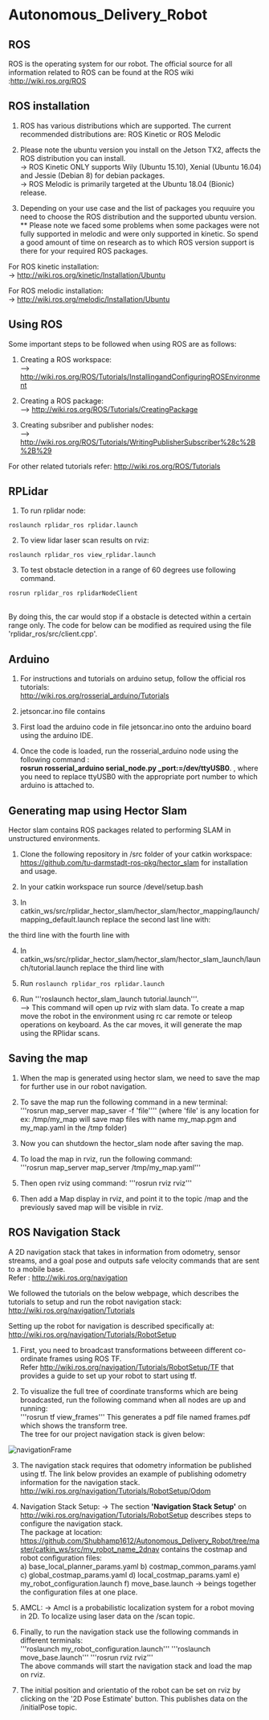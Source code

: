 # Autonomous_Delivery_Robot

## ROS

ROS is the operating system for our robot. The official source for all information related to ROS can be found at the ROS wiki :http://wiki.ros.org/ROS

## ROS installation

1. ROS has various distributions which are supported. The current recommended distributions are: ROS Kinetic or ROS Melodic

2. Please note the ubuntu version you install on the Jetson TX2, affects the ROS distribution you can install.</br>
-> ROS Kinetic ONLY supports Wily (Ubuntu 15.10), Xenial (Ubuntu 16.04) and Jessie (Debian 8) for debian packages.</br>
-> ROS Melodic is primarily targeted at the Ubuntu 18.04 (Bionic) release.

3. Depending on your use case and the list of packages you requuire you need to choose the ROS distribution and the supported ubuntu version. </br>
** Please note we faced some problems when some packages were not fully supported in melodic and were only supported in kinetic. So spend a good amount of time on research as to which ROS version support is there for your required ROS packages.

For ROS kinetic installation:</br>
-> http://wiki.ros.org/kinetic/Installation/Ubuntu

For ROS melodic installation:</br>
-> http://wiki.ros.org/melodic/Installation/Ubuntu

## Using ROS

Some important steps to be followed when using ROS are as follows:

1. Creating a ROS workspace:</br>
--> http://wiki.ros.org/ROS/Tutorials/InstallingandConfiguringROSEnvironment

2. Creating a ROS package:</br>
--> http://wiki.ros.org/ROS/Tutorials/CreatingPackage

3. Creating subsriber and publisher nodes:</br>
--> http://wiki.ros.org/ROS/Tutorials/WritingPublisherSubscriber%28c%2B%2B%29

For other related tutorials refer: http://wiki.ros.org/ROS/Tutorials

## RPLidar

1. To run rplidar node:</br>
```
roslaunch rplidar_ros rplidar.launch
```

2. To view lidar laser scan results on rviz:</br>
```
roslaunch rplidar_ros view_rplidar.launch
```

3. To test obstacle detection in a range of 60 degrees use following command.</br>
```
rosrun rplidar_ros rplidarNodeClient
```
</br>
  By doing this, the car would stop if a obstacle is detected within a certain range only. The code for below can be modified as required using the file 'rplidar_ros/src/client.cpp'.
  

## Arduino

1. For instructions and tutorials on arduino setup, follow the official ros tutorials: </br> http://wiki.ros.org/rosserial_arduino/Tutorials

2. jetsoncar.ino file contains 

2. First load the arduino code in file jetsoncar.ino onto the arduino board using the arduino IDE.

3. Once the code is loaded, run the rosserial_arduino node using the following command : </br>
**rosrun rosserial_arduino serial_node.py _port:=/dev/ttyUSB0**. , where you need to replace ttyUSB0 with the appropriate port number to which arduino is attached to.


## Generating map using Hector Slam

Hector slam contains ROS packages related to performing SLAM in unstructured environments.</br>

1. Clone the following repository in /src folder of your catkin workspace:</br> https://github.com/tu-darmstadt-ros-pkg/hector_slam for installation and usage.

2. In your catkin workspace run source /devel/setup.bash

3. In catkin_ws/src/rplidar_hector_slam/hector_slam/hector_mapping/launch/mapping_default.launch
replace the second last line with: </br>
  <node pkg="tf" type="static_transform_publisher" name="base_to_laser_broadcaster" args="0 0 0 0 0 0 base_link laser 100" />
  the third line with
  <arg name="base_frame" default="base_link"/>
  the fourth line with
  <arg name="odom_frame" default="base_link"/>
  
4. In catkin_ws/src/rplidar_hector_slam/hector_slam/hector_slam_launch/launch/tutorial.launch
replace the third line with </br>
<param name="/use_sim_time" value="false"/>

5. Run ```roslaunch rplidar_ros rplidar.launch```

6. Run '''roslaunch hector_slam_launch tutorial.launch'''.  </br>
--> This command will open up rviz with slam data. To create a map move the robot in the environment using rc car remote or teleop operations on keyboard. As the car moves, it will generate the map using the RPlidar scans.


## Saving the map

1. When the map is generated using hector slam, we need to save the map for further use in our robot navigation.

2. To save the map run the following command in a new terminal: </br>
'''rosrun map_server map_saver -f 'file'''' (where 'file' is any location for ex: /tmp/my_map will save map files with name my_map.pgm and my_map.yaml in the /tmp folder)

3. Now you can shutdown the hector_slam node after saving the map.

4. To load the map in rviz, run the following command: </br>
'''rosrun map_server map_server /tmp/my_map.yaml'''  

5. Then open rviz using command:
'''rosrun rviz rviz''' 

6. Then add a Map display in rviz, and point it to the topic /map and the previously saved map will be visible in rviz.


## ROS Navigation Stack

A 2D navigation stack that takes in information from odometry, sensor streams, and a goal pose and outputs safe velocity commands that are sent to a mobile base. </br>
Refer : http://wiki.ros.org/navigation

We followed the tutorials on the below webpage, which describes the tutorials to setup and run the robot navigation stack: http://wiki.ros.org/navigation/Tutorials

Setting up the robot for navigation is described specifically at: </br>
http://wiki.ros.org/navigation/Tutorials/RobotSetup


1. First, you need to broadcast transformations betweeen different co-ordinate frames using ROS TF. </br>
Refer http://wiki.ros.org/navigation/Tutorials/RobotSetup/TF that provides a guide to set up your robot to start using tf.

2. To visualize the full tree of coordinate transforms which are being broadcasted, run the following command when all nodes are up and running: </br>
 '''rosrun tf view_frames'''
 This generates a pdf file named frames.pdf which shows the transform tree. </br>
 The tree for our project navigation stack is given below:

![navigationFrame](https://github.com/Shubhamp1612/Autonomous_Delivery_Robot/blob/master/frame_navigation_stack/frames_navigation_stack.png)


3. The navigation stack requires that odometry information be published using tf. The link below provides an example of publishing odometry information for the navigation stack. </br>
http://wiki.ros.org/navigation/Tutorials/RobotSetup/Odom

4. Navigation Stack Setup:
-> The section **'Navigation Stack Setup'** on http://wiki.ros.org/navigation/Tutorials/RobotSetup describes steps to configure the navigation stack. </br>
The package at location:
https://github.com/Shubhamp1612/Autonomous_Delivery_Robot/tree/master/catkin_ws/src/my_robot_name_2dnav contains the costmap and robot configuration files: </br>
a) base_local_planner_params.yaml
b) costmap_common_params.yaml
c) global_costmap_params.yaml
d) local_costmap_params.yaml
e) my_robot_configuration.launch
f) move_base.launch  -> beings together the configuration files at one place.

5. AMCL:
-> Amcl is a probabilistic localization system for a robot moving in 2D. To localize using laser data on the /scan topic.

6. Finally, to run the navigation stack use the following commands in different terminals: </br>
'''roslaunch my_robot_configuration.launch'''
'''roslaunch move_base.launch'''
'''rosrun rviz rviz''' </br>
   The above commands will start the navigation stack and load the map on rviz. 
   
7. The initial position and orientatio of the robot can be set on rviz by clicking on the '2D Pose Estimate' button. This publishes data on the /initialPose topic.  


</br>






